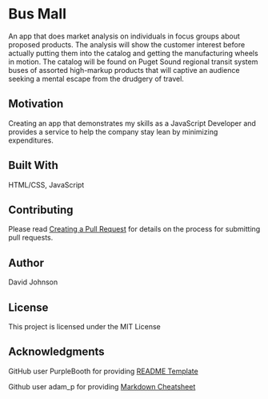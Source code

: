 # Bus Mall
An app that does market analysis on individuals in focus groups about proposed products. The analysis will show the customer interest before actually putting them into the catalog and getting the manufacturing wheels in motion. The catalog will be found on Puget Sound regional transit system buses of assorted high-markup products that will captive an audience seeking a mental escape from the drudgery of travel.

## Motivation
Creating an app that demonstrates my skills as a JavaScript Developer and provides a service to help the company stay lean by minimizing expenditures.

## Built With
HTML/CSS, JavaScript

## Contributing
Please read [Creating a Pull Request](https://help.github.com/articles/creating-a-pull-request/) for details on the process for submitting pull requests.

## Author
David Johnson 

## License
This project is licensed under the MIT License

## Acknowledgments
GitHub user PurpleBooth for providing [README Template](https://gist.github.com/PurpleBooth/109311bb0361f32d87a2)

Github user adam_p for providing [Markdown Cheatsheet](https://github.com/adam-p/markdown-here/wiki/Markdown-Cheatsheet)